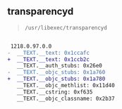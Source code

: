 ## transparencyd

> `/usr/libexec/transparencyd`

```diff

 1218.0.97.0.0
-  __TEXT.__text: 0x1ccafc
+  __TEXT.__text: 0x1ccb2c
   __TEXT.__auth_stubs: 0x26e0
-  __TEXT.__objc_stubs: 0x1a760
+  __TEXT.__objc_stubs: 0x1a780
   __TEXT.__objc_methlist: 0x11d40
   __TEXT.__cstring: 0xf635
   __TEXT.__objc_classname: 0x2b37

```
